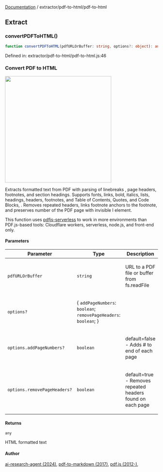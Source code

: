 [Documentation](../../modules.md) / extractor/pdf-to-html/pdf-to-html

## Extract

### convertPDFToHTML()

```ts
function convertPDFToHTML(pdfURLOrBuffer: string, options?: object): any;
```

Defined in: extractor/pdf-to-html/pdf-to-html.js:46

### Convert PDF to HTML 
<img src="https://i.imgur.com/6IdNDLP.png" width="350px" />

Extracts formatted text from PDF with parsing of linebreaks ,
page headers, footnotes, and section headings. Supports fonts, links, bold, 
italics, lists, headings, headers, footnotes, and Table of Contents, 
Quotes, and Code Blocks, . Removes repeated headers, links footnote anchors to the footnote,
 and preserves number of the PDF page with invisible I element.

This function uses [pdfjs-serverless](https://github.com/johannschopplich/pdfjs-serverless) 
to work in more environments than PDF.js-based tools: 
Cloudflare workers, serverless, node.js, and front-end only.

#### Parameters

<table>
<thead>
<tr>
<th>Parameter</th>
<th>Type</th>
<th>Description</th>
</tr>
</thead>
<tbody>
<tr>
<td>

`pdfURLOrBuffer`

</td>
<td>

`string`

</td>
<td>

URL to a PDF file or buffer from fs.readFile

</td>
</tr>
<tr>
<td>

`options?`

</td>
<td>

\{ `addPageNumbers`: `boolean`; `removePageHeaders`: `boolean`; \}

</td>
<td>

</td>
</tr>
<tr>
<td>

`options.addPageNumbers?`

</td>
<td>

`boolean`

</td>
<td>

default=false - Adds  #  to end of each page

</td>
</tr>
<tr>
<td>

`options.removePageHeaders?`

</td>
<td>

`boolean`

</td>
<td>

default=true - Removes repeated headers found on each page

</td>
</tr>
</tbody>
</table>

#### Returns

`any`

HTML formatted text

#### Author

[ai-research-agent (2024)](https://airesearch.js.org),
[pdf-to-markdown (2017)](https://github.com/jzillmann/pdf-to-markdown/tree/master),
[pdf.js (2012-)](https://github.com/mozilla/pdf.js/releases),

